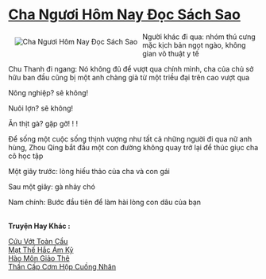 <a href="https://truyentiki.com/cha-nguoi-hom-nay-doc-sach-sao.33906/" title="Cha Ngươi Hôm Nay Đọc Sách Sao"><h1>Cha Ngươi Hôm Nay Đọc Sách Sao</h1></a><div style="display:table"><img align="right" style="float: left; padding: 10px;" src="https://truyentiki.com/a/img/str/src/33906.jpg" alt="Cha Ngươi Hôm Nay Đọc Sách Sao">Người khác đi qua: nhóm thú cưng mặc kịch bản ngọt ngào, không gian võ thuật y tế <p></p> Chu Thanh đi ngang: Nó không đủ để vượt qua chính mình, cha của chủ sở hữu ban đầu cũng bị một anh chàng già từ một triều đại trên cao vượt qua <p></p> Nông nghiệp? sẽ không! <p></p> Nuôi lợn? sẽ không! <p></p> Ăn thịt gà? gặp gỡ! ! ! <p></p> Để sống một cuộc sống thịnh vượng như tất cả những người đi qua nữ anh hùng, Zhou Qing bắt đầu một con đường không quay trở lại để thúc giục cha cô học tập <p></p> Một giây trước: lòng hiếu thảo của cha và con gái <p></p> Sau một giây: gà nhảy chó <p></p> Nam chính: Bước đầu tiên để làm hài lòng con dâu của bạn</div><p><br><b>Truyện Hay Khác :</b></p><a href="https://truyentiki.com/cuu-vot-toan-cau.33905/" alt="Cứu Vớt Toàn Cầu">Cứu Vớt Toàn Cầu</a><br/><a href="https://github.com/nownovels/top500/tree/master/truyenhay/33915/" alt="Mạt Thế Hắc Ám Kỷ">Mạt Thế Hắc Ám Kỷ</a><br/><a href="https://www.scoop.it/topic/nownovels/p/4118819614/2020/06/02/truyen-hao-mon-giao-the" alt="Hào Môn Giảo Thê">Hào Môn Giảo Thê</a><br/><a href="https://github.com/nownovels/top500/tree/master/truyenhay/33834/" alt="Thần Cấp Cơm Hộp Cuồng Nhân">Thần Cấp Cơm Hộp Cuồng Nhân</a><br/>
